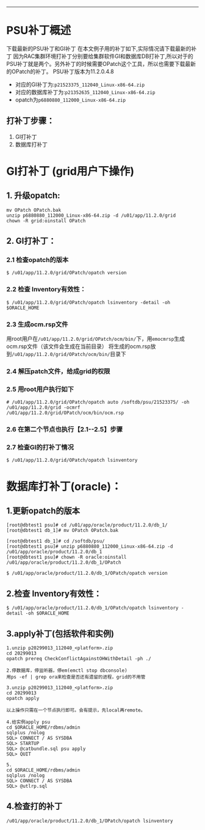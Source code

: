 
<!-- toc -->

* * * * *

# PSU补丁概述
下载最新的PSU补丁和GI补丁
在本文例子用的补丁如下,实际情况请下载最新的补丁
因为RAC集群环境打补丁分别要给集群软件GI和数据库DB打补丁,所以对于的PSU补丁就是两个。另外补丁的时候需要OPatch这个工具，所以也需要下载最新的OPatch的补丁。
PSU补丁版本为11.2.0.4.8
- 对应的GI补丁为:`p21523375_112040_Linux-x86-64.zip `
- 对应的数据库补丁为:`p21352635_112040_Linux-x86-64.zip`
- opatch为`p6880880_112000_Linux-x86-64.zip`

## 打补丁步骤：
1. GI打补丁
2. 数据库打补丁


# GI打补丁 (grid用户下操作)
## 1. 升级opatch:
```
mv OPatch OPatch.bak
unzip p6880880_112000_Linux-x86-64.zip -d /u01/app/11.2.0/grid
chown -R grid:oinstall OPatch
```

## 2. GI打补丁：
### 2.1 检查opatch的版本
```
$ /u01/app/11.2.0/grid/OPatch/opatch version
```

### 2.2 检查 Inventory有效性：
```
$ /u01/app/11.2.0/grid/OPatch/opatch lsinventory -detail -oh $ORACLE_HOME
```

### 2.3 生成ocm.rsp文件
用root用户在`/u01/app/11.2.0/grid/OPatch/ocm/bin/`下，用`emocmrsp`生成ocm.rsp文件（该文件会生成在当前目录）
将生成的ocm.rsp放到`/u01/app/11.2.0/grid/OPatch/ocm/bin/`目录下

### 2.4 解压patch文件，给成grid的权限

### 2.5 用root用户执行如下
```
# /u01/app/11.2.0/grid/OPatch/opatch auto /softdb/psu/21523375/ -oh /u01/app/11.2.0/grid -ocmrf /u01/app/11.2.0/grid/OPatch/ocm/bin/ocm.rsp
```

### 2.6 在第二个节点也执行【2.1--2.5】步骤

### 2.7 检查GI的打补丁情况
```
$ /u01/app/11.2.0/grid/OPatch/opatch lsinventory
```

# 数据库打补丁(oracle)：

## 1.更新opatch的版本
```
[root@dbtest1 psu]# cd /u01/app/oracle/product/11.2.0/db_1/
[root@dbtest1 db_1]# mv OPatch OPatch.bak

[root@dbtest1 db_1]# cd /softdb/psu/
[root@dbtest1 psu]# unzip p6880880_112000_Linux-x86-64.zip -d /u01/app/oracle/product/11.2.0/db_1
[root@dbtest1 psu]# chown -R oracle:oinstall /u01/app/oracle/product/11.2.0/db_1/OPatch

$ /u01/app/oracle/product/11.2.0/db_1/OPatch/opatch version
```

## 2.检查 Inventory有效性：
```
$ /u01/app/oracle/product/11.2.0/db_1/OPatch/opatch lsinventory -detail -oh $ORACLE_HOME
```

## 3.apply补丁(包括软件和实例)

```
1.unzip p20299013_112040_<platform>.zip
cd 20299013
opatch prereq CheckConflictAgainstOHWithDetail -ph ./

2.停数据库，停监听器，停em(emctl stop dbconsole)
用ps -ef | grep ora来检查是否还有遗留的进程，grid的不用管

3.unzip p20299013_112040_<platform>.zip
cd 20299013
opatch apply

以上操作只需在一个节点执行即可。会有提示，先local再remote。

4.给实例apply psu
cd $ORACLE_HOME/rdbms/admin
sqlplus /nolog
SQL> CONNECT / AS SYSDBA
SQL> STARTUP
SQL> @catbundle.sql psu apply
SQL> QUIT

5.
cd $ORACLE_HOME/rdbms/admin
sqlplus /nolog
SQL> CONNECT / AS SYSDBA
SQL> @utlrp.sql
```

## 4.检查打的补丁
```
/u01/app/oracle/product/11.2.0/db_1/OPatch/opatch lsinventory
```
